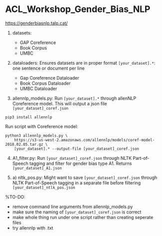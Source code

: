 # ACL_Workshop_Gender_Bias_NLP
https://genderbiasnlp.talp.cat/

1) datasets:
    - GAP Coreference
    - Book Corpus
    - UMBC
    
2) dataloaders: Ensures datasets are in proper format `[your_dataset].*`: one sentence or document per line
    - Gap Coreference Dataloader
    - Book Corpus Dataloader
    - UMBC Dataloader

3) allennlp_models.py: Run `[your_dataset].*` through allenNLP Coreference model. This will output a json file `[your_dataset]_coref.json`

```
pip3 install allennlp
```

Run script with Coreference model:
```
python3 allennlp_models.py \
    https://s3-us-west-2.amazonaws.com/allennlp/models/coref-model-2018.02.05.tar.gz \
    [your_dataset].* --output-file [your_dataset]_coref.json
```

4) A1_filter.py: Run `[your_dataset]_coref.json` through NLTK Part-of-Speech tagging and filter for gender bias type A1. Returns `[your_dataset]_A1.json`      


4) a) nltk_pos.py: Might want to save `[your_dataset]_coref.json` through NLTK Part-of-Speech tagging in a separate file before filtering `[your_dataset]_ntlk_pos.json`
    
%TO-DO:
- remove command line arguments from allennlp_models.py
- make sure the naming of `[your_dataset]_coref.json` is correct
- make whole thing run under one script rather than creating seperate files 
- try allennlp with .txt